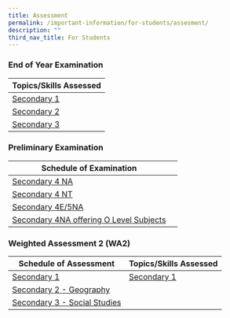 ```yaml
---
title: Assessment
permalink: /important-information/for-students/assesment/
description: ""
third_nav_title: For Students
---
```

### 	End of Year Examination

| Topics/Skills Assessed |
| -------- |
| [Secondary 1](https://drive.google.com/file/d/1EuyjbcY5TTanNwIJVAty9MGmwLjswq2s/view?usp=drive_link)     | 
| [Secondary 2](https://drive.google.com/file/d/1o4RdTxYfYycEwZRNZALAL9g-oHjHwJER/view?usp=drive_link)     | 
| [Secondary 3](https://drive.google.com/file/d/1qMHGHLluJq_1dcr68WwV6E9NsnDklOmR/view?usp=drive_link)     | 



### Preliminary Examination

| Schedule of Examination |  |
| -------- | -------- |
| [Secondary 4 NA](https://drive.google.com/file/d/1UavIgKJnM7JSoe_diBioglMjVCltFaIG/view?usp=drive_link)     |      |
| [Secondary 4 NT](https://drive.google.com/file/d/1toEGgQqTvdarL8zVHOgk3rDNeyEM4gZR/view?usp=drive_link)     |      |
| [Secondary 4E/5NA](https://drive.google.com/file/d/1sfThvUB2kWvjkanZuBhgWFDK2VhVdbFF/view?usp=drive_link)     |      |
| [Secondary 4NA offering O Level Subjects](https://drive.google.com/file/d/1oOLDMFF3X2mRLoKDznanGBdIknW4AWS0/view?usp=drive_link)     |      |

	
### 	Weighted Assessment 2 (WA2)

|  Schedule of Assessment | Topics/Skills Assessed |
| -------- | -------- |
| [Secondary 1](https://drive.google.com/file/d/1Gg3bJgxuVg9tEsjPegvJrOi33AdpO78J/view?usp=drive_link)     | [Secondary 1](https://drive.google.com/file/d/17n0dJR2M0aGMFYSu8QCQPVGS6bhvXaWd/view?usp=drive_link)  |
| [Secondary 2 - Geography](https://drive.google.com/file/d/1Yvxhyz612wPl3J96t1Khv0-SfxdlQbCA/view?usp=drive_link)     |  |
| [Secondary 3 - Social Studies](https://drive.google.com/file/d/1Y-kAvVCJnYZAA3sIZvjs85KhkX0FpNNU/view?usp=drive_link)     |  |